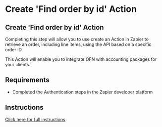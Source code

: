 # Create 'Find order by id' Action

## Create 'Find order by id' Action

Completing this step will allow you to use create an Action in Zapier to retrieve an order, including line items, using the API based on a specific order ID.

This Action will enable you to integrate OFN with accounting packages for your clients.

## Requirements

* Completed the Authentication steps in the Zapier developer platform

## Instructions

[Click here for full instructions](https://docs.google.com/document/d/1IkRLjvUA6bniGwOrEqi23EhmEbQbgnXg5ZUs6UlC3HI/edit#heading=h.8bnvwobsfldy)
